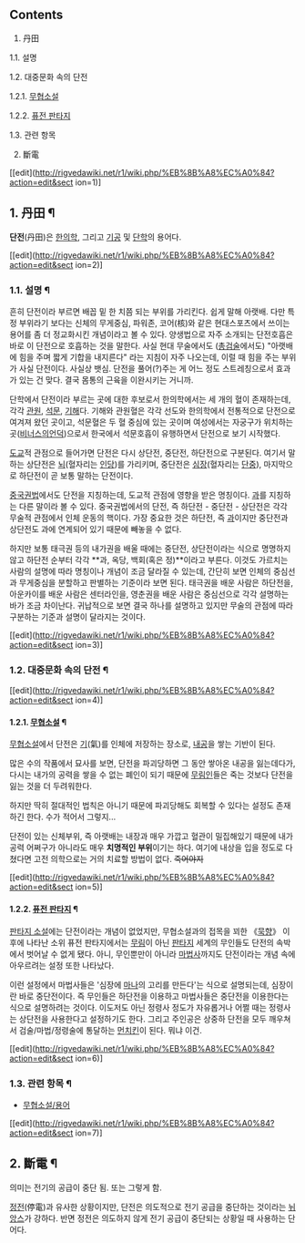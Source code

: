 ## Contents

    

1. 丹田 
    

1.1. 설명

1.2. 대중문화 속의 단전

    

1.2.1. [무협소설](%EB%AC%B4%ED%98%91%EC%86%8C%EC%84%A4.md)

1.2.2. [퓨전 판타지](%ED%93%A8%EC%A0%84%20%ED%8C%90%ED%83%80%EC%A7%80.md)

1.3. 관련 항목

2. 斷電 

[[edit](http://rigvedawiki.net/r1/wiki.php/%EB%8B%A8%EC%A0%84?action=edit&sect
ion=1)]

## 1. 丹田 ¶

  

**단전**(丹田)은 [한의학](%ED%95%9C%EC%9D%98%ED%95%99.md), 그리고 [기공](%EA%B8%B0%EA%B3%B5.md) 및 [단학](%EB%8B%A8%ED%95%99.md)의 용어다.

  

[[edit](http://rigvedawiki.net/r1/wiki.php/%EB%8B%A8%EC%A0%84?action=edit&sect
ion=2)]

### 1.1. 설명 ¶

흔히 단전이라 부르면 배꼽 밑 한 치쯤 되는 부위를 가리킨다. 쉽게 말해 아랫배. 다만 특정 부위라기 보다는 신체의 무게중심, 파워존,
코어(核)와 같은 현대스포츠에서 쓰이는 용어를 좀 더 정교화시킨 개념이라고 볼 수 있다. 양생법으로 자주 소개되는 단전호흡은 바로 이
단전으로 호흡하는 것을 말한다. 사실 현대 무술에서도 ([총검술](%EC%B4%9D%EA%B2%80%EC%88%A0.md)에서도)
"아랫배에 힘을 주며 짧게 기합을 내지른다" 라는 지침이 자주 나오는데, 이럴 때 힘을 주는 부위가 사실 단전이다. 사실상 뱃심. 단전을
풀어(?)주는 게 어느 정도 스트레칭으로서 효과가 있는 건 맞다. 결국 몸통의 근육을 이완시키는 거니까.

  

단학에서 단전이라 부르는 곳에 대한 후보로서 한의학에서는 세 개의 혈이 존재하는데, 각각
[관원](%EA%B4%80%EC%9B%90.md), [석문](%EC%84%9D%EB%AC%B8.md),
[기해](%EA%B8%B0%ED%95%B4.md)다. 기해와 관원혈은 각각 선도와 한의학에서 전통적으로 단전으로 여겨져 왔던 곳이고,
석문혈은 두 혈 중심에 있는 곳이며 여성에서는 자궁구가 위치하는 곳([비너스의언덕](%EB%B9%84%EB%84%88%EC%8A%A4%EC%9D%98%20%EC%96%B8%EB%8D%95.md))으로서 한국에서
석문호흡이 유행하면서 단전으로 보기 시작했다.

  

[도교](%EB%8F%84%EA%B5%90.md)적 관점으로 들어가면 단전은 다시 상단전, 중단전, 하단전으로 구분된다. 여기서 말하는
상단전은 [뇌](%EB%87%8C.md)(혈자리는 [인당](%EC%9D%B8%EB%8B%B9.md))를 가리키며, 중단전은
[심장](%EC%8B%AC%EC%9E%A5.md)(혈자리는 [단중](%EB%8B%A8%EC%A4%91.md)), 마지막으로
하단전이 곧 보통 말하는 단전이다.

  

[중국권법](%EC%A4%91%EA%B5%AD%EA%B6%8C%EB%B2%95.md)에서도 단전을 지칭하는데, 도교적 관점에 영향을
받은 명칭이다. [과](%EA%B3%BC.md)를 지칭하는 다른 말이라 볼 수 있다. 중국권법에서의 단전, 즉 하단전 - 중단전 -
상단전은 각각 무술적 관점에서 인체 운동의 핵이다. 가장 중요한 것은 하단전, 즉 [과](%EA%B3%BC.md)이지만 중단전과
상단전도 과에 연계되어 있기 때문에 빼놓을 수 없다.

  

하지만 보통 태극권 등의 내가권을 배울 때에는 중단전, 상단전이라는 식으로 명명하지 않고 하단전 순부터 각각 **과, 옥당, 백회(혹은
정)**이라고 부른다. 이것도 가르치는 사람의 설명에 따라 명칭이나 개념이 조금 달라질 수 있는데, 간단히 보면 인체의 중심선과 무게중심을
분할하고 판별하는 기준이라 보면 된다. 태극권을 배운 사람은 하단전을, 아운카이를 배운 사람은 센터라인을, 영춘권을 배운 사람은 중심선으로
각각 설명하는 바가 조금 차이난다. 귀납적으로 보면 결국 하나를 설명하고 있지만 무술의 관점에 따라 구분하는 기준과 설명이 달라지는 것이다.

  
  

[[edit](http://rigvedawiki.net/r1/wiki.php/%EB%8B%A8%EC%A0%84?action=edit&sect
ion=3)]

### 1.2. 대중문화 속의 단전 ¶

[[edit](http://rigvedawiki.net/r1/wiki.php/%EB%8B%A8%EC%A0%84?action=edit&sect
ion=4)]

#### 1.2.1. [무협소설](%EB%AC%B4%ED%98%91%EC%86%8C%EC%84%A4.md) ¶

[무협소설](%EB%AC%B4%ED%98%91%EC%86%8C%EC%84%A4.md)에서 단전은
[기](%EA%B8%B0.md)(氣)를 인체에 저장하는 장소로, [내공](%EB%82%B4%EA%B3%B5.md)을 쌓는 기반이
된다.

  

많은 수의 작품에서 묘사를 보면, 단전을 파괴당하면 그 동안 쌓아온 내공을 잃는데다가, 다시는 내가의 공력을 쌓을 수 없는 폐인이 되기
때문에 [무림인](%EB%AC%B4%EB%A6%BC%EC%9D%B8.md)들은 죽는 것보다 단전을 잃는 것을 더 두려워한다.

  

하지만 딱히 절대적인 법칙은 아니기 때문에 파괴당해도 회복할 수 있다는 설정도 존재하긴 한다. 수가 적어서 그렇지...

  

단전이 있는 신체부위, 즉 아랫배는 내장과 매우 가깝고 혈관이 밀집해있기 때문에 내가 공력 어쩌구가 아니라도 매우 **치명적인 부위**이기는
하다. 여기에 내상을 입을 정도로 다쳤다면 고전 의학으로는 거의 치료할 방법이 없다. <del>죽어야지</del>

  

[[edit](http://rigvedawiki.net/r1/wiki.php/%EB%8B%A8%EC%A0%84?action=edit&sect
ion=5)]

#### 1.2.2. [퓨전 판타지](%ED%93%A8%EC%A0%84%20%ED%8C%90%ED%83%80%EC%A7%80.md) ¶

[판타지 소설](%ED%8C%90%ED%83%80%EC%A7%80%20%EC%86%8C%EC%84%A4.md)에는 단전이라는 개념이
없었지만, 무협소설과의 접목을 꾀한 《[묵향](%EB%AC%B5%ED%96%A5.md)》 이후에 나타난 소위 퓨전 판타지에서는
[무림](%EB%AC%B4%EB%A6%BC.md)이 아닌 [판타지](%ED%8C%90%ED%83%80%EC%A7%80.md)
세계의 무인들도 단전의 속박에서 벗어날 수 없게 됐다. 아니, 무인뿐만이 아니라
[마법사](%EB%A7%88%EB%B2%95%EC%82%AC.md)까지도 단전이라는 개념 속에 아우르려는 설정 또한 나타났다.

  

이런 설정에서 마법사들은 '심장에 [마나](%EB%A7%88%EB%82%98.md)의 고리를 만든다'는 식으로 설명되는데, 심장이란
바로 중단전이다. 즉 무인들은 하단전을 이용하고 마법사들은 중단전을 이용한다는 식으로 설명하려는 것이다. 이도저도 아닌 정령사 정도가
자유롭거나 어쩔 때는 정령사는 상단전을 사용한다고 설정하기도 한다. 그리고 주인공은 상중하 단전을 모두 깨우쳐서 검술/마법/정령술에 통달하는
[먼치킨](%EB%A8%BC%EC%B9%98%ED%82%A8.md)이 된다. 뭐냐 이건.

  

[[edit](http://rigvedawiki.net/r1/wiki.php/%EB%8B%A8%EC%A0%84?action=edit&sect
ion=6)]

### 1.3. 관련 항목 ¶

  * [무협소설/용어](%EB%AC%B4%ED%98%91%EC%86%8C%EC%84%A4/%EC%9A%A9%EC%96%B4.md)  

[[edit](http://rigvedawiki.net/r1/wiki.php/%EB%8B%A8%EC%A0%84?action=edit&sect
ion=7)]

## 2. 斷電 ¶

  

의미는 전기의 공급이 중단 됨. 또는 그렇게 함.

  

[정전](%EC%A0%95%EC%A0%84.md)(停電)과 유사한 상황이지만, 단전은 의도적으로 전기 공급을 중단하는 것이라는
[뉘앙스](%EB%89%98%EC%95%99%EC%8A%A4.md)가 강하다. 반면 정전은 의도하지 않게 전기 공급이 중단되는 상황일
때 사용하는 단어다.

